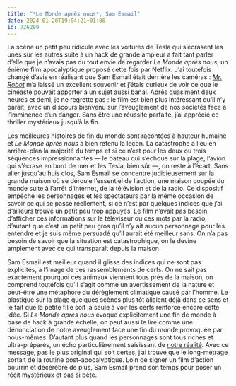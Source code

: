 ```yaml
---
title: "*Le Monde après nous*, Sam Esmail"
date: 2024-01-20T19:04:21+01:00
id: 726209 
---
```


La scène un petit peu ridicule avec les voitures de Tesla qui s’écrasent les unes sur les autres suite à un hack de grande ampleur a fait tant parler d’elle que je n’avais pas du tout envie de regarder *Le Monde après nous*, un énième film apocalyptique proposé cette fois par Netflix. J’ai toutefois changé d’avis en réalisant que Sam Esmail était derrière les caméras : [*Mr. Robot*](https://voiretmanger.fr/mr-robot-esmail-usa-network/) m’a laissé un excellent souvenir et j’étais curieux de voir ce que le cinéaste pouvait apporter à un sujet aussi banal. Après quasiment deux heures et demi, je ne regrette pas : le film est bien plus intéressant qu’il n’y paraît, avec un discours bienvenu sur l’aveuglement de nos sociétés face à l’imminence d’un danger. Sans être une réussite parfaite, j’ai apprécié ce thriller mystérieux jusqu’à la fin.

Les meilleures histoires de fin du monde sont racontées à hauteur humaine et *Le Monde après nous* a bien retenu la leçon. La catastrophe a lieu en arrière-plan la majorité du temps et si ce n’est pour les deux ou trois séquences impressionnantes — le bateau qui s’échoue sur la plage, l’avion qui s’écrase en bord de mer et les Tesla, bien sûr —, on reste à l’écart. Sans aller jusqu’au huis clos, Sam Esmail se concentre judicieusement sur la grande maison où se déroule l’essentiel de l’action, une maison coupée du monde suite à l’arrêt d’internet, de la télévision et de la radio. Ce dispositif empêche les personnages et les spectateurs par la même occasion de savoir ce qui se passe réellement, si ce n’est par quelques indices que j’ai d’ailleurs trouvé un petit peu trop appuyés. Le film n’avait pas besoin d’afficher ces informations sur le téléviseur ou ces mots par la radio, d’autant que c’est un petit peu gros qu’il n’y ait aucun personnage pour les entendre et je suis même persuadé qu’il aurait été meilleur sans. On n’a pas besoin de savoir que la situation est catastrophique, on le devine amplement avec ce qui transparaît depuis la maison.

Sam Esmail est meilleur quand il glisse des indices qui ne sont pas explicités, à l’image de ces rassemblements de cerfs. On ne sait pas exactement pourquoi ces animaux viennent tous près de la maison, on comprend toutefois qu’il s’agit comme un avertissement de la nature et peut-être une métaphore du dérèglement climatique causé par l’homme. Le plastique sur la plage quelques scènes plus tôt allaient déjà dans ce sens et le fait que la petite fille soit la seule à voir les cerfs renforce encore cette idée. Si *Le Monde après nous* évoque explicitement une fin de monde à base de hack à grande échelle, on peut aussi le lire comme une dénonciation de notre aveuglement face une fin du monde provoquée par nous-mêmes. D’autant plus quand les personnages sont tous riches et ultra-préparés, un écho particulièrement saisissant de [notre réalité](https://www.wired.com/story/mark-zuckerberg-inside-hawaii-compound/). Avec ce message, pas le plus original qui soit certes, j’ai trouvé que le long-métrage sortait de la routine post-apocalyptique. Loin de signer un film d’action bourrin et décérébré de plus, Sam Esmail prend son temps pour poser un récit mystérieux et pas si bête. 